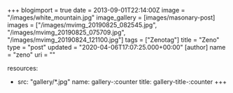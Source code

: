 +++
blogimport = true
date = 2013-09-01T22:14:00Z
image = "/images/white_mountain.jpg"
image_gallery = [images/masonary-post]
images = ["/images/mvimg_20190825_082545.jpg", "/images/mvimg_20190825_075709.jpg", "/images/mvimg_20190824_121100.jpg"]
tags = ["Zenotag"]
title = "Zeno"
type = "post"
updated = "2020-04-06T17:07:25.000+00:00"
[author]
name = "zeno"
uri = ""

resources:
- src: "gallery/*.jpg"
  name: gallery-:counter
  title: gallery-title-:counter
+++
